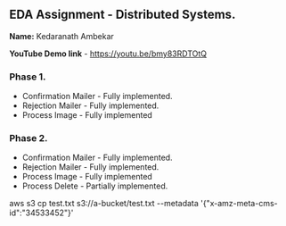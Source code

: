 ## EDA Assignment - Distributed Systems.

__Name:__ Kedaranath Ambekar

__YouTube Demo link__ - https://youtu.be/bmy83RDTOtQ



### Phase 1.


+ Confirmation Mailer - Fully implemented.
+ Rejection Mailer - Fully implemented.
+ Process Image - Fully implemented

### Phase 2.

+ Confirmation Mailer - Fully implemented.
+ Rejection Mailer - Fully implemented.
+ Process Image - Fully implemented
+ Process Delete - Partially implemented.

aws s3 cp test.txt s3://a-bucket/test.txt --metadata '{"x-amz-meta-cms-id":"34533452"}'

